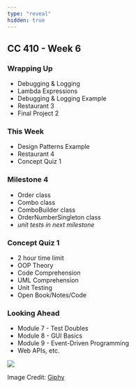 ```yaml
---
type: "reveal"
hidden: true
---
```

<section>
	<h2>CC 410 - Week 6</h2>
</section>
<section>
	<h3>Wrapping Up</h3>
	<ul>
		<li>Debugging & Logging</li>
		<li>Lambda Expressions</li>
		<li>Debugging & Logging Example</li>
		<li>Restaurant 3</li>
		<li>Final Project 2</li>
	</ul>
</section>
<section>
	<h3>This Week</h3>
	<ul>
		<li>Design Patterns Example</li>
		<li>Restaurant 4</li>
		<li>Concept Quiz 1</li>
	</ul>
</section>
<section>
	<h3>Milestone 4</h3>
	<ul>
		<li>Order class</li>
		<li>Combo class</li>
		<li>ComboBuilder class</li>
		<li>OrderNumberSingleton class</li>
		<li><i>unit tests in next milestone</i></li>
</section>
<section>
	<h3>Concept Quiz 1</h3>
	<ul>
		<li>2 hour time limit</li>
		<li>OOP Theory</li>
		<li>Code Comprehension</li>
		<li>UML Comprehension</li>
		<li>Unit Testing</li>
		<li>Open Book/Notes/Code</li>
	</ul>
</section>
<section>
	<h3>Looking Ahead</h3>
	<ul>
		<li>Module 7 - Test Doubles</li>
		<li>Module 8 - GUI Basics</li>
		<li>Module 9 - Event-Driven Programming</li>
		<li>Web APIs, etc.</li>
	</ul>
</section>
<section>
	<img class="plain stretch" src="https://media.giphy.com/media/13YkBrhLJdziXm/source.gif">
	<p class="imagecredit">Image Credit: <a href="https://giphy.com/gifs/peanuts-charlie-brown-a-christmas-13YkBrhLJdziXm/media">Giphy</a></p>
</section>
